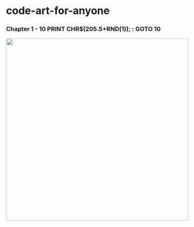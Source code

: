 # code-art-for-anyone

### Chapter 1 - 10 PRINT CHR$(205.5+RND(1)); : GOTO 10
<img width="500px" src="https://github.com/roquef/js-generative-art-course/blob/master/10%20PRINT%20CHR$(205.5+RND(1));%20GOTO%2010/result.png"></img>
